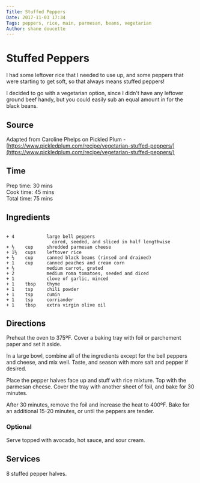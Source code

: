 ```yaml
---
Title: Stuffed Peppers
Date: 2017-11-03 17:34  
Tags: peppers, rice, main, parmesan, beans, vegetarian
Author: shane doucette  
---
```


# Stuffed Peppers
I had some leftover rice that I needed to use up, and some peppers that 
were starting to get soft, so that always means stuffed peppers! 

I decided to go with a vegetarian option, since I didn't have any leftover
ground beef handy, but you could easily sub an equal amount in for the 
black beans.

## Source
Adapted from Caroline Phelps on Pickled Plum - [https://www.pickledplum.com/recipe/vegetarian-stuffed-peppers/](https://www.pickledplum.com/recipe/vegetarian-stuffed-peppers/)

## Time
Prep time: 30 mins  
Cook time: 45 mins  
Total time: 75 mins  

## Ingredients
~~~~

+ 4            large bell peppers
                 cored, seeded, and sliced in half lengthwise
+ ½    cup     shredded parmesan cheese
+ 1½   cups    leftover rice
+ ½    cup     canned black beans (rinsed and drained)
+ 1    cup     canned peaches and cream corn
+ ½            medium carrot, grated
+ 2            medium roma tomatoes, seeded and diced
+ 1            clove of garlic, minced
+ 1    tbsp    thyme
+ 1    tsp     chili powder
+ 1    tsp     cumin
+ 1    tsp     corriander
+ 1    tbsp    extra virgin olive oil  
~~~~

## Directions
Preheat the oven to 375ºF. Cover a baking tray with foil or parchement 
paper and set it aside.

In a large bowl, combine all of the ingredients except for the bell peppers
and cheese, and mix well. Taste, and season with more salt and pepper if 
desired.

Place the pepper halves face up and stuff with rice mixture. Top with the
parmesan cheese. Cover the tray with another sheet of foil, and bake for
30 minutes.

After 30 minutes, remove the foil and increase the heat to 400ºF. Bake for
an additional 15-20 minutes, or until the peppers are tender.

### Optional
Serve topped with avocado, hot sauce, and sour cream.

## Services
8 stuffed pepper halves. 
